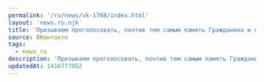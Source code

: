 ```yaml
---
permalink: '/ru/news/vk-1768/index.html'
layout: 'news.ru.njk'
title: 'Призываем проголосовать, почтив тем самым память Гражданина и просто человека, который начинал …'
source: ВКонтакте
tags:
  - news_ru
description: 'Призываем проголосовать, почтив тем самым память Гражданина и просто человека, который начинал …'
updatedAt: 1416777052
---
```

